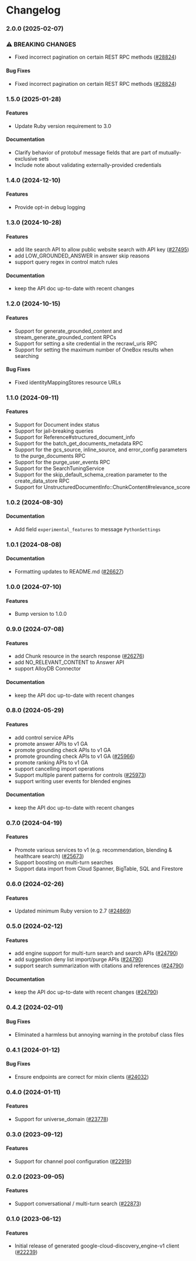 # Changelog

### 2.0.0 (2025-02-07)

### ⚠ BREAKING CHANGES

* Fixed incorrect pagination on certain REST RPC methods ([#28824](https://github.com/googleapis/google-cloud-ruby/issues/28824))

#### Bug Fixes

* Fixed incorrect pagination on certain REST RPC methods ([#28824](https://github.com/googleapis/google-cloud-ruby/issues/28824)) 

### 1.5.0 (2025-01-28)

#### Features

* Update Ruby version requirement to 3.0 
#### Documentation

* Clarify behavior of protobuf message fields that are part of mutually-exclusive sets 
* Include note about validating externally-provided credentials 

### 1.4.0 (2024-12-10)

#### Features

* Provide opt-in debug logging 

### 1.3.0 (2024-10-28)

#### Features

* add lite search API to allow public website search with API key ([#27495](https://github.com/googleapis/google-cloud-ruby/issues/27495)) 
* add LOW_GROUNDED_ANSWER in answer skip reasons 
* support query regex in control match rules 
#### Documentation

* keep the API doc up-to-date with recent changes 

### 1.2.0 (2024-10-15)

#### Features

* Support for generate_grounded_content and stream_generate_grounded_content RPCs 
* Support for setting a site credential in the recrawl_uris RPC 
* Support for setting the maximum number of OneBox results when searching 
#### Bug Fixes

* Fixed identityMappingStores resource URLs 

### 1.1.0 (2024-09-11)

#### Features

* Support for Document index status 
* Support for jail-breaking queries 
* Support for Reference#structured_document_info 
* Support for the batch_get_documents_metadata RPC 
* Support for the gcs_source, inline_source, and error_config parameters to the purge_documents RPC 
* Support for the purge_user_events RPC 
* Support for the SearchTuningService 
* Support for the skip_default_schema_creation parameter to the create_data_store RPC 
* Support for UnstructuredDocumentInfo::ChunkContent#relevance_score 

### 1.0.2 (2024-08-30)

#### Documentation

* Add field `experimental_features` to message `PythonSettings` 

### 1.0.1 (2024-08-08)

#### Documentation

* Formatting updates to README.md ([#26627](https://github.com/googleapis/google-cloud-ruby/issues/26627)) 

### 1.0.0 (2024-07-10)

#### Features

* Bump version to 1.0.0 

### 0.9.0 (2024-07-08)

#### Features

* add Chunk resource in the search response ([#26276](https://github.com/googleapis/google-cloud-ruby/issues/26276)) 
* add NO_RELEVANT_CONTENT to Answer API 
* support AlloyDB Connector 
#### Documentation

* keep the API doc up-to-date with recent changes 

### 0.8.0 (2024-05-29)

#### Features

* add control service APIs 
* promote answer APIs to v1 GA 
* promote grounding check APIs to v1 GA 
* promote grounding check APIs to v1 GA ([#25966](https://github.com/googleapis/google-cloud-ruby/issues/25966)) 
* promote ranking APIs to v1 GA 
* support cancelling import operations 
* Support multiple parent patterns for controls ([#25973](https://github.com/googleapis/google-cloud-ruby/issues/25973)) 
* support writing user events for blended engines 
#### Documentation

* keep the API doc up-to-date with recent changes 

### 0.7.0 (2024-04-19)

#### Features

* Promote various services to v1 (e.g. recommendation, blending & healthcare search) ([#25673](https://github.com/googleapis/google-cloud-ruby/issues/25673)) 
* Support boosting on multi-turn searches 
* Support data import from Cloud Spanner, BigTable, SQL and Firestore 

### 0.6.0 (2024-02-26)

#### Features

* Updated minimum Ruby version to 2.7 ([#24869](https://github.com/googleapis/google-cloud-ruby/issues/24869)) 

### 0.5.0 (2024-02-12)

#### Features

* add engine support for multi-turn search and search APIs ([#24790](https://github.com/googleapis/google-cloud-ruby/issues/24790)) 
* add suggestion deny list import/purge APIs ([#24790](https://github.com/googleapis/google-cloud-ruby/issues/24790)) 
* support search summarization with citations and references ([#24790](https://github.com/googleapis/google-cloud-ruby/issues/24790)) 
#### Documentation

* keep the API doc up-to-date with recent changes ([#24790](https://github.com/googleapis/google-cloud-ruby/issues/24790)) 

### 0.4.2 (2024-02-01)

#### Bug Fixes

* Eliminated a harmless but annoying warning in the protobuf class files 

### 0.4.1 (2024-01-12)

#### Bug Fixes

* Ensure endpoints are correct for mixin clients ([#24032](https://github.com/googleapis/google-cloud-ruby/issues/24032)) 

### 0.4.0 (2024-01-11)

#### Features

* Support for universe_domain ([#23778](https://github.com/googleapis/google-cloud-ruby/issues/23778)) 

### 0.3.0 (2023-09-12)

#### Features

* Support for channel pool configuration ([#22919](https://github.com/googleapis/google-cloud-ruby/issues/22919)) 

### 0.2.0 (2023-09-05)

#### Features

* Support conversational / multi-turn search ([#22873](https://github.com/googleapis/google-cloud-ruby/issues/22873)) 

### 0.1.0 (2023-06-12)

#### Features

* Initial release of generated google-cloud-discovery_engine-v1 client ([#22239](https://github.com/googleapis/google-cloud-ruby/issues/22239))
